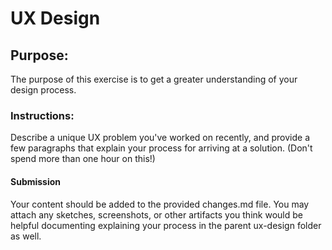 UX Design
=================

## Purpose:

The purpose of this exercise is to get a greater understanding of your design process.

### Instructions:

Describe a unique UX problem you've worked on recently, and provide a few paragraphs that explain your process for arriving at a solution. (Don't spend more than one hour on this!)

#### Submission

Your content should be added to the provided changes.md file. You may attach any sketches, screenshots, or other artifacts you think would be helpful documenting explaining your process in the parent ux-design folder as well.

